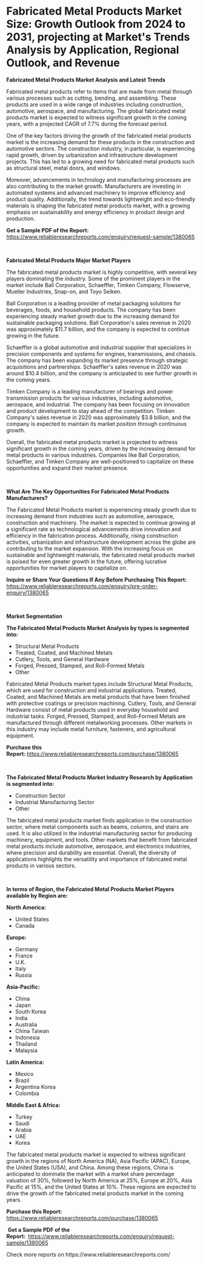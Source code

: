 <p><h1>Fabricated Metal Products Market Size: Growth Outlook from 2024 to 2031, projecting at Market's Trends Analysis by Application, Regional Outlook, and Revenue</h1></p><p><strong>Fabricated Metal Products Market Analysis and Latest Trends</strong></p>
<p><p>Fabricated metal products refer to items that are made from metal through various processes such as cutting, bending, and assembling. These products are used in a wide range of industries including construction, automotive, aerospace, and manufacturing. The global fabricated metal products market is expected to witness significant growth in the coming years, with a projected CAGR of 7.7% during the forecast period. </p><p>One of the key factors driving the growth of the fabricated metal products market is the increasing demand for these products in the construction and automotive sectors. The construction industry, in particular, is experiencing rapid growth, driven by urbanization and infrastructure development projects. This has led to a growing need for fabricated metal products such as structural steel, metal doors, and windows.</p><p>Moreover, advancements in technology and manufacturing processes are also contributing to the market growth. Manufacturers are investing in automated systems and advanced machinery to improve efficiency and product quality. Additionally, the trend towards lightweight and eco-friendly materials is shaping the fabricated metal products market, with a growing emphasis on sustainability and energy efficiency in product design and production.</p></p>
<p><strong>Get a Sample PDF of the Report:&nbsp;</strong> <a href="https://www.reliableresearchreports.com/enquiry/request-sample/1380065">https://www.reliableresearchreports.com/enquiry/request-sample/1380065</a></p>
<p>&nbsp;</p>
<p><strong>Fabricated Metal Products Major Market Players</strong></p>
<p><p>The fabricated metal products market is highly competitive, with several key players dominating the industry. Some of the prominent players in the market include Ball Corporation, Schaeffler, Timken Company, Flowserve, Mueller Industries, Snap-on, and Toyo Seiken.</p><p>Ball Corporation is a leading provider of metal packaging solutions for beverages, foods, and household products. The company has been experiencing steady market growth due to the increasing demand for sustainable packaging solutions. Ball Corporation's sales revenue in 2020 was approximately $11.7 billion, and the company is expected to continue growing in the future.</p><p>Schaeffler is a global automotive and industrial supplier that specializes in precision components and systems for engines, transmissions, and chassis. The company has been expanding its market presence through strategic acquisitions and partnerships. Schaeffler's sales revenue in 2020 was around $10.4 billion, and the company is anticipated to see further growth in the coming years.</p><p>Timken Company is a leading manufacturer of bearings and power transmission products for various industries, including automotive, aerospace, and industrial. The company has been focusing on innovation and product development to stay ahead of the competition. Timken Company's sales revenue in 2020 was approximately $3.8 billion, and the company is expected to maintain its market position through continuous growth.</p><p>Overall, the fabricated metal products market is projected to witness significant growth in the coming years, driven by the increasing demand for metal products in various industries. Companies like Ball Corporation, Schaeffler, and Timken Company are well-positioned to capitalize on these opportunities and expand their market presence.</p></p>
<p>&nbsp;</p>
<p><strong>What Are The Key Opportunities For Fabricated Metal Products Manufacturers?</strong></p>
<p><p>The Fabricated Metal Products market is experiencing steady growth due to increasing demand from industries such as automotive, aerospace, construction and machinery. The market is expected to continue growing at a significant rate as technological advancements drive innovation and efficiency in the fabrication process. Additionally, rising construction activities, urbanization and infrastructure development across the globe are contributing to the market expansion. With the increasing focus on sustainable and lightweight materials, the fabricated metal products market is poised for even greater growth in the future, offering lucrative opportunities for market players to capitalize on.</p></p>
<p><strong>Inquire or Share Your Questions If Any Before Purchasing This Report:</strong> <a href="https://www.reliableresearchreports.com/enquiry/pre-order-enquiry/1380065">https://www.reliableresearchreports.com/enquiry/pre-order-enquiry/1380065</a></p>
<p>&nbsp;</p>
<p><strong>Market Segmentation</strong></p>
<p><strong>The Fabricated Metal Products Market Analysis by types is segmented into:</strong></p>
<p><ul><li>Structural Metal Products</li><li>Treated, Coated, and Machined Metals</li><li>Cutlery, Tools, and General Hardware</li><li>Forged, Pressed, Stamped, and Roll-Formed Metals</li><li>Other</li></ul></p>
<p><p>Fabricated Metal Products market types include Structural Metal Products, which are used for construction and industrial applications. Treated, Coated, and Machined Metals are metal products that have been finished with protective coatings or precision machining. Cutlery, Tools, and General Hardware consist of metal products used in everyday household and industrial tasks. Forged, Pressed, Stamped, and Roll-Formed Metals are manufactured through different metalworking processes. Other markets in this industry may include metal furniture, fasteners, and agricultural equipment.</p></p>
<p><strong>Purchase this Report:&nbsp;</strong><a href="https://www.reliableresearchreports.com/purchase/1380065">https://www.reliableresearchreports.com/purchase/1380065</a></p>
<p>&nbsp;</p>
<p><strong>The Fabricated Metal Products Market Industry Research by Application is segmented into:</strong></p>
<p><ul><li>Construction Sector</li><li>Industrial Manufacturing Sector</li><li>Other</li></ul></p>
<p><p>The fabricated metal products market finds application in the construction sector, where metal components such as beams, columns, and stairs are used. It is also utilized in the industrial manufacturing sector for producing machinery, equipment, and tools. Other markets that benefit from fabricated metal products include automotive, aerospace, and electronics industries, where precision and durability are essential. Overall, the diversity of applications highlights the versatility and importance of fabricated metal products in various sectors.</p></p>
<p>&nbsp;</p>
<p><strong>In terms of Region, the Fabricated Metal Products Market Players available by Region are:</strong></p>
<p>
    <p> <strong> North America: </strong>
        <ul>
            <li>United States</li>
            <li>Canada</li>
        </ul>
        </p> 
    <p> <strong> Europe: </strong>
        <ul>
            <li>Germany</li>
            <li>France</li>
            <li>U.K.</li>
            <li>Italy</li>
            <li>Russia</li>
        </ul>
        </p> 
    <p> <strong> Asia-Pacific: </strong>
        <ul>
            <li>China</li>
            <li>Japan</li>
            <li>South Korea</li>
            <li>India</li>
            <li>Australia</li>
            <li>China Taiwan</li>
            <li>Indonesia</li>
            <li>Thailand</li>
            <li>Malaysia</li>
        </ul>
        </p> 
    <p> <strong> Latin America: </strong>
        <ul>
            <li>Mexico</li>
            <li>Brazil</li>
            <li>Argentina Korea</li>
            <li>Colombia</li>
        </ul>
        </p> 
    <p> <strong> Middle East & Africa: </strong>
        <ul>
            <li>Turkey</li>
            <li>Saudi</li>
            <li>Arabia</li>
            <li>UAE</li>
            <li>Korea</li>
        </ul>
    </p>
    </p>
<p><p>The fabricated metal products market is expected to witness significant growth in the regions of North America (NA), Asia Pacific (APAC), Europe, the United States (USA), and China. Among these regions, China is anticipated to dominate the market with a market share percentage valuation of 30%, followed by North America at 25%, Europe at 20%, Asia Pacific at 15%, and the United States at 10%. These regions are expected to drive the growth of the fabricated metal products market in the coming years.</p></p>
<p><strong>Purchase this Report: </strong><a href="https://www.reliableresearchreports.com/purchase/1380065">https://www.reliableresearchreports.com/purchase/1380065</a></p>
<p>&nbsp;<strong>Get a Sample PDF of the Report:&nbsp;&nbsp;</strong><a href="https://www.reliableresearchreports.com/enquiry/request-sample/1380065">https://www.reliableresearchreports.com/enquiry/request-sample/1380065</a></p>
<p><strong></strong></p>
<p>Check more reports on https://www.reliableresearchreports.com/</p>